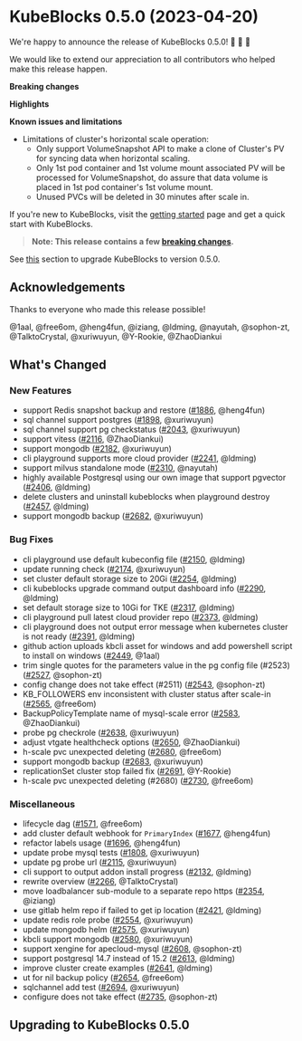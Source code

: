 # KubeBlocks 0.5.0 (2023-04-20)

We're happy to announce the release of KubeBlocks 0.5.0! 🚀 🎉 🎈

We would like to extend our appreciation to all contributors who helped make this release happen.

**Breaking changes**


**Highlights**


**Known issues and limitations**
  * Limitations of cluster's horizontal scale operation:
    * Only support VolumeSnapshot API to make a clone of Cluster's PV for syncing data when horizontal scaling.
    * Only 1st pod container and 1st volume mount associated PV will be processed for VolumeSnapshot, do assure that data volume is placed in 1st pod container's 1st volume mount.
    * Unused PVCs will be deleted in 30 minutes after scale in.

If you're new to KubeBlocks, visit the [getting started](https://github.com/apecloud/kubeblocks/blob/v0.5.0/docs/user_docs/quick_start_guide.md) page and get a quick start with KubeBlocks.

> **Note: This release contains a few [breaking changes](#breaking-changes).**

See [this](#upgrading-to-kubeblocks-0.5.0) section to upgrade KubeBlocks to version 0.5.0.

## Acknowledgements

Thanks to everyone who made this release possible!

@1aal, @free6om, @heng4fun, @iziang, @ldming, @nayutah, @sophon-zt, @TalktoCrystal, @xuriwuyun, @Y-Rookie, @ZhaoDiankui

## What's Changed

### New Features
- support Redis snapshot backup and restore ([#1886](https://github.com/apecloud/kubeblocks/pull/1886), @heng4fun)
- sql channel support postgres ([#1898](https://github.com/apecloud/kubeblocks/pull/1898), @xuriwuyun)
- sql channel support pg checkstatus ([#2043](https://github.com/apecloud/kubeblocks/pull/2043), @xuriwuyun)
- support vitess ([#2116](https://github.com/apecloud/kubeblocks/pull/2116), @ZhaoDiankui)
- support mongodb ([#2182](https://github.com/apecloud/kubeblocks/pull/2182), @xuriwuyun)
- cli playground supports more cloud provider ([#2241](https://github.com/apecloud/kubeblocks/pull/2241), @ldming)
- support milvus standalone mode ([#2310](https://github.com/apecloud/kubeblocks/pull/2310), @nayutah)
- highly available Postgresql using our own image that support pgvector ([#2406](https://github.com/apecloud/kubeblocks/pull/2406), @ldming)
- delete clusters and uninstall kubeblocks when playground destroy ([#2457](https://github.com/apecloud/kubeblocks/pull/2457), @ldming)
- support mongodb backup ([#2682](https://github.com/apecloud/kubeblocks/pull/2682), @xuriwuyun)

### Bug Fixes
- cli playground use default kubeconfig file ([#2150](https://github.com/apecloud/kubeblocks/pull/2150), @ldming)
- update running check ([#2174](https://github.com/apecloud/kubeblocks/pull/2174), @xuriwuyun)
- set cluster default storage size to 20Gi ([#2254](https://github.com/apecloud/kubeblocks/pull/2254), @ldming)
- cli kubeblocks upgrade command output dashboard info ([#2290](https://github.com/apecloud/kubeblocks/pull/2290), @ldming)
- set default storage size to 10Gi for TKE ([#2317](https://github.com/apecloud/kubeblocks/pull/2317), @ldming)
- cli playground pull latest cloud provider repo ([#2373](https://github.com/apecloud/kubeblocks/pull/2373), @ldming)
- cli playground does not output error message when kubernetes cluster is not ready ([#2391](https://github.com/apecloud/kubeblocks/pull/2391), @ldming)
- github action uploads kbcli asset for windows and add powershell script to install on windows ([#2449](https://github.com/apecloud/kubeblocks/pull/2449), @1aal)
- trim single quotes for the parameters value in the pg config file (#2523) ([#2527](https://github.com/apecloud/kubeblocks/pull/2527), @sophon-zt)
- config change does not take effect (#2511) ([#2543](https://github.com/apecloud/kubeblocks/pull/2543), @sophon-zt)
- KB_FOLLOWERS env inconsistent with cluster status after scale-in ([#2565](https://github.com/apecloud/kubeblocks/pull/2565), @free6om)
- BackupPolicyTemplate name of mysql-scale error ([#2583](https://github.com/apecloud/kubeblocks/pull/2583), @ZhaoDiankui)
- probe pg checkrole ([#2638](https://github.com/apecloud/kubeblocks/pull/2638), @xuriwuyun)
- adjust vtgate healthcheck options ([#2650](https://github.com/apecloud/kubeblocks/pull/2650), @ZhaoDiankui)
- h-scale pvc unexpected deleting ([#2680](https://github.com/apecloud/kubeblocks/pull/2680), @free6om)
- support mongodb backup ([#2683](https://github.com/apecloud/kubeblocks/pull/2683), @xuriwuyun)
- replicationSet cluster stop failed fix ([#2691](https://github.com/apecloud/kubeblocks/pull/2691), @Y-Rookie)
- h-scale pvc unexpected deleting (#2680) ([#2730](https://github.com/apecloud/kubeblocks/pull/2730), @free6om)

### Miscellaneous
- lifecycle dag ([#1571](https://github.com/apecloud/kubeblocks/pull/1571), @free6om)
- add cluster default webhook for `PrimaryIndex` ([#1677](https://github.com/apecloud/kubeblocks/pull/1677), @heng4fun)
- refactor labels usage ([#1696](https://github.com/apecloud/kubeblocks/pull/1696), @heng4fun)
- update probe mysql tests ([#1808](https://github.com/apecloud/kubeblocks/pull/1808), @xuriwuyun)
- update pg probe url ([#2115](https://github.com/apecloud/kubeblocks/pull/2115), @xuriwuyun)
- cli support to output addon install progress ([#2132](https://github.com/apecloud/kubeblocks/pull/2132), @ldming)
- rewrite overview ([#2266](https://github.com/apecloud/kubeblocks/pull/2266), @TalktoCrystal)
- move loadbalancer sub-module to a separate repo https ([#2354](https://github.com/apecloud/kubeblocks/pull/2354), @iziang)
- use gitlab helm repo if failed to get ip location ([#2421](https://github.com/apecloud/kubeblocks/pull/2421), @ldming)
- update redis role probe ([#2554](https://github.com/apecloud/kubeblocks/pull/2554), @xuriwuyun)
- update mongodb helm ([#2575](https://github.com/apecloud/kubeblocks/pull/2575), @xuriwuyun)
- kbcli support mongodb ([#2580](https://github.com/apecloud/kubeblocks/pull/2580), @xuriwuyun)
- support xengine for apecloud-mysql ([#2608](https://github.com/apecloud/kubeblocks/pull/2608), @sophon-zt)
- support postgresql 14.7 instead of 15.2 ([#2613](https://github.com/apecloud/kubeblocks/pull/2613), @ldming)
- improve cluster create examples ([#2641](https://github.com/apecloud/kubeblocks/pull/2641), @ldming)
- ut for nil backup policy ([#2654](https://github.com/apecloud/kubeblocks/pull/2654), @free6om)
- sqlchannel add test ([#2694](https://github.com/apecloud/kubeblocks/pull/2694), @xuriwuyun)
- configure does not take effect ([#2735](https://github.com/apecloud/kubeblocks/pull/2735), @sophon-zt)

## Upgrading to KubeBlocks 0.5.0

